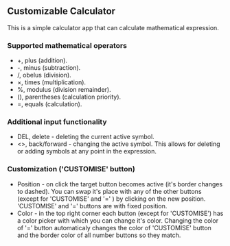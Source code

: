 ## Customizable Calculator

This is a simple calculator app that can calculate mathematical expression.

### Supported mathematical operators
  * +, plus (addition).
  * -, minus (subtraction).
  * /, obelus (division).
  * ×, times (multiplication).
  * %, modulus (division remainder).
  * (), parentheses (calculation priority).
  * =, equals (calculation).

### Additional input functionality
  * DEL, delete - deleting the current active symbol.
  * <>, back/forward - changing the active symbol. This allows for deleting or adding symbols at any point in the expression.

### Customization ('CUSTOMISE' button)
  * Position - on click the target button becomes active (it's border changes to dashed). You can swap it's place with any of the other buttons (except for 'CUSTOMISE' and '=' ) by clicking on the new position. 'CUSTOMISE' and '=' buttons are with fixed position.
  * Color - in the top right corner each button (except for 'CUSTOMISE') has a color picker with which you can change it's color. Changing the color of '=' button automaticaly changes the color of 'CUSTOMISE' button and the border color of all number buttons so they match.



